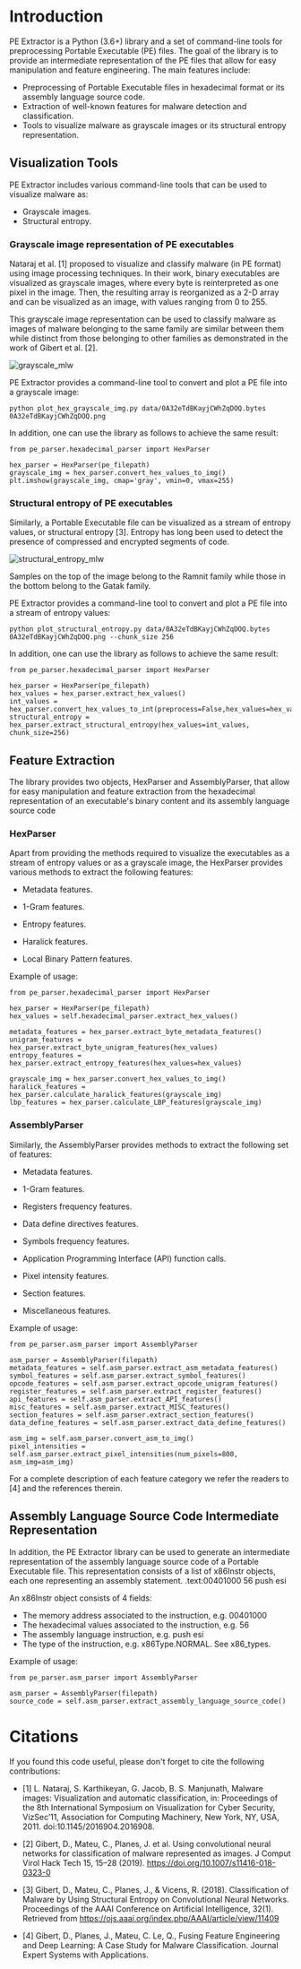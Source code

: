 # Introduction
PE Extractor is a Python (3.6+) library and a set of command-line tools for preprocessing Portable Executable (PE) files. The 
goal of the library is to provide an intermediate representation of the PE files that allow for easy manipulation and 
feature engineering. The main features include:

- Preprocessing of Portable Executable files in hexadecimal format or its assembly language source code.
- Extraction of well-known features for malware detection and classification.
- Tools to visualize malware as grayscale images or its structural entropy representation.

## Visualization Tools
PE Extractor includes various command-line tools that can be used to visualize malware as:

- Grayscale images.
- Structural entropy. 

### Grayscale image representation of PE executables
Nataraj et al. [1] proposed to visualize and classify malware (in PE format) using image processing techniques. In their work,
binary executables are visualized as grayscale images, where every byte is reinterpreted as one pixel in the image.
Then, the resulting array is reorganized as a 2-D array and can be visualized as an image, with values ranging from 0 to 255.

This grayscale image representation can be used to classify malware as images of malware belonging to the same family are
similar between them while distinct from those belonging to other families as demonstrated in the work of Gibert et al. [2].

![grayscale_mlw](./grayscale_images_kelihos_obfuscator_gatak.png)

PE Extractor provides a command-line tool to convert and plot a PE file into a grayscale image:

    python plot_hex_grayscale_img.py data/0A32eTdBKayjCWhZqDOQ.bytes 0A32eTdBKayjCWhZqDOQ.png

In addition, one can use the library as follows to achieve the same result:
    
    from pe_parser.hexadecimal_parser import HexParser
    
    hex_parser = HexParser(pe_filepath)
    grayscale_img = hex_parser.convert_hex_values_to_img()
    plt.imshow(grayscale_img, cmap='gray', vmin=0, vmax=255)
### Structural entropy of PE executables

Similarly, a Portable Executable file can be visualized as a stream of entropy values, or structural entropy [3]. Entropy has long been
used to detect the presence of compressed and encrypted segments of code.  

![structural_entropy_mlw](./ramnit_gatak_entropy_families_comparison_small.png)

Samples on the top of the image belong to the Ramnit family while those in the bottom belong to the Gatak family.

PE Extractor provides a command-line tool to convert and plot a PE file into a stream of entropy values:

    python plot_structural_entropy.py data/0A32eTdBKayjCWhZqDOQ.bytes 0A32eTdBKayjCWhZqDOQ.png --chunk_size 256

In addition, one can use the library as follows to achieve the same result:

    from pe_parser.hexadecimal_parser import HexParser
   
    hex_parser = HexParser(pe_filepath)
    hex_values = hex_parser.extract_hex_values()
    int_values = hex_parser.convert_hex_values_to_int(preprocess=False,hex_values=hex_values)
    structural_entropy = hex_parser.extract_structural_entropy(hex_values=int_values, chunk_size=256)

## Feature Extraction

The library provides two objects, HexParser and AssemblyParser, that allow for easy manipulation and feature extraction from the hexadecimal representation
of an executable's binary content and its assembly language source code

### HexParser

Apart from providing the methods required to visualize the executables as a stream of entropy values or as a grayscale image,
the HexParser provides various methods to extract the following features:

- Metadata features. 

- 1-Gram features.

- Entropy features.

- Haralick features.

- Local Binary Pattern features.

Example of usage:

    from pe_parser.hexadecimal_parser import HexParser
   
    hex_parser = HexParser(pe_filepath)
    hex_values = self.hexadecimal_parser.extract_hex_values()

    metadata_features = hex_parser.extract_byte_metadata_features()
    unigram_features = hex_parser.extract_byte_unigram_features(hex_values)
    entropy_features = hex_parser.extract_entropy_features(hex_values=hex_values)

    grayscale_img = hex_parser.convert_hex_values_to_img()
    haralick_features = hex_parser.calculate_haralick_features(grayscale_img)
    lbp_features = hex_parser.calculate_LBP_features(grayscale_img)

### AssemblyParser

Similarly, the AssemblyParser provides methods to extract the following set of features:

- Metadata features.

- 1-Gram features.

- Registers frequency features.

- Data define directives features.

- Symbols frequency features.

- Application Programming Interface (API) function calls.

- Pixel intensity features.

- Section features.

- Miscellaneous features.

Example of usage:

    from pe_parser.asm_parser import AssemblyParser

    asm_parser = AssemblyParser(filepath)
    metadata_features = self.asm_parser.extract_asm_metadata_features()
    symbol_features = self.asm_parser.extract_symbol_features()
    opcode_features = self.asm_parser.extract_opcode_unigram_features()
    register_features = self.asm_parser.extract_register_features()
    api_features = self.asm_parser.extract_API_features()
    misc_features = self.asm_parser.extract_MISC_features()
    section_features = self.asm_parser.extract_section_features()
    data_define_features = self.asm_parser.extract_data_define_features()
    
    asm_img = self.asm_parser.convert_asm_to_img()
    pixel_intensities = self.asm_parser.extract_pixel_intensities(num_pixels=800, asm_img=asm_img)

For a complete description of each feature category we refer the readers to [4] and the references therein.

## Assembly Language Source Code Intermediate Representation

In addition, the PE Extractor library can be used to generate an intermediate representation of the assembly language source 
code of a Portable Executable file. This representation consists of a list of x86Instr objects, each one representing an assembly statement.
 .text:00401000 56							       push    esi

An x86Instr object consists of 4 fields:

- The memory address associated to the instruction, e.g. 00401000
- The hexadecimal values associated to the instruction, e.g. 56
- The assembly language instruction, e.g. push esi
- The type of the instruction, e.g. x86Type.NORMAL. See x86_types.

Example of usage:

    from pe_parser.asm_parser import AssemblyParser

    asm_parser = AssemblyParser(filepath)
    source_code = self.asm_parser.extract_assembly_language_source_code()

  
# Citations

If you found this code useful, please don't forget to cite the following contributions:

- [1] L. Nataraj, S. Karthikeyan, G. Jacob, B. S. Manjunath, Malware images: Visualization and automatic classification, in: Proceedings of the
8th International Symposium on Visualization for Cyber Security, VizSec’11, Association for Computing Machinery, New York, NY, USA, 2011.
doi:10.1145/2016904.2016908.

- [2] Gibert, D., Mateu, C., Planes, J. et al. Using convolutional neural networks for classification of malware represented as images. J Comput Virol Hack Tech 15, 15–28 (2019). https://doi.org/10.1007/s11416-018-0323-0

- [3] Gibert, D., Mateu, C., Planes, J., & Vicens, R. (2018). Classification of Malware by Using Structural Entropy on Convolutional Neural Networks. Proceedings of the AAAI Conference on Artificial Intelligence, 32(1). Retrieved from https://ojs.aaai.org/index.php/AAAI/article/view/11409

- [4] Gibert, D., Planes, J., Mateu, C. Le, Q., Fusing Feature Engineering and Deep Learning: A Case Study for Malware Classification. Journal Expert Systems with Applications.
